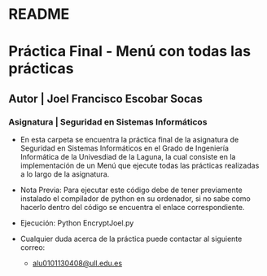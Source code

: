 # README
# Práctica Final - Menú con todas las prácticas
## Autor | Joel Francisco Escobar Socas
### Asignatura | Seguridad en Sistemas Informáticos
- En esta carpeta se encuentra la práctica final de la asignatura de Seguridad en Sistemas Informáticos en el Grado de Ingeniería Informática de la Univesdiad de la Laguna, la cual consiste en la implementación de un Menú que ejecute todas las prácticas realizadas a lo largo de la asignatura.

- Nota Previa: Para ejecutar este código debe de tener previamente instalado el compilador de python en su ordenador, si no sabe como hacerlo dentro del código se encuentra el enlace correspondiente.
- Ejecución: Python EncryptJoel.py 
- Cualquier duda acerca de la práctica puede contactar al siguiente correo:
  - alu0101130408@ull.edu.es